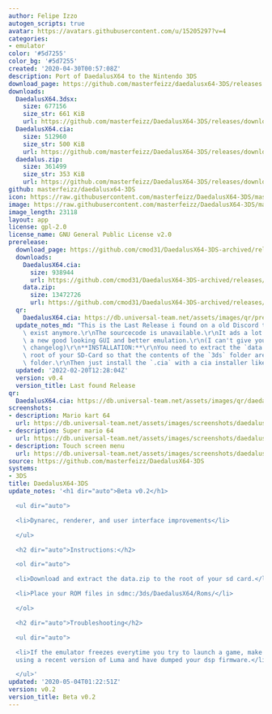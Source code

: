 ```yaml
---
author: Felipe Izzo
autogen_scripts: true
avatar: https://avatars.githubusercontent.com/u/15205297?v=4
categories:
- emulator
color: '#5d7255'
color_bg: '#5d7255'
created: '2020-04-30T00:57:08Z'
description: Port of DaedalusX64 to the Nintendo 3DS
download_page: https://github.com/masterfeizz/daedalusx64-3DS/releases
downloads:
  DaedalusX64.3dsx:
    size: 677156
    size_str: 661 KiB
    url: https://github.com/masterfeizz/DaedalusX64-3DS/releases/download/v0.2/DaedalusX64.3dsx
  DaedalusX64.cia:
    size: 512960
    size_str: 500 KiB
    url: https://github.com/masterfeizz/DaedalusX64-3DS/releases/download/v0.2/DaedalusX64.cia
  daedalus.zip:
    size: 361499
    size_str: 353 KiB
    url: https://github.com/masterfeizz/DaedalusX64-3DS/releases/download/v0.2/daedalus.zip
github: masterfeizz/daedalusx64-3DS
icon: https://raw.githubusercontent.com/masterfeizz/DaedalusX64-3DS/master/Source/SysCTR/Resources/icon.png
image: https://raw.githubusercontent.com/masterfeizz/DaedalusX64-3DS/master/Source/SysCTR/Resources/banner.png
image_length: 23118
layout: app
license: gpl-2.0
license_name: GNU General Public License v2.0
prerelease:
  download_page: https://github.com/cmod31/DaedalusX64-3DS-archived/releases/tag/v0.4
  downloads:
    DaedalusX64.cia:
      size: 938944
      url: https://github.com/cmod31/DaedalusX64-3DS-archived/releases/download/v0.4/DaedalusX64.cia
    data.zip:
      size: 13472726
      url: https://github.com/cmod31/DaedalusX64-3DS-archived/releases/download/v0.4/data.zip
  qr:
    DaedalusX64.cia: https://db.universal-team.net/assets/images/qr/prerelease/daedalusx64-cia.png
  update_notes_md: "This is the Last Release i found on a old Discord that doesn't\
    \ exist anymore.\r\nThe sourcecode is unavailable.\r\nIt ads a lot of new settings,\
    \ a new good looking GUI and better emulation.\r\n(I can't give you an original\
    \ changelog)\r\n**INSTALLATION:**\r\nYou need to extract the `data.zip` on the\
    \ root of your SD-Card so that the contents of the `3ds` folder are in your `3ds`\
    \ folder.\r\nThen just install the `.cia` with a cia installer like [FBI](https://github.com/Steveice10/FBI/releases)."
  updated: '2022-02-20T12:28:04Z'
  version: v0.4
  version_title: Last found Release
qr:
  DaedalusX64.cia: https://db.universal-team.net/assets/images/qr/daedalusx64-cia.png
screenshots:
- description: Mario kart 64
  url: https://db.universal-team.net/assets/images/screenshots/daedalusx64-3ds/mario-kart-64.png
- description: Super mario 64
  url: https://db.universal-team.net/assets/images/screenshots/daedalusx64-3ds/super-mario-64.png
- description: Touch screen menu
  url: https://db.universal-team.net/assets/images/screenshots/daedalusx64-3ds/touch-screen-menu.png
source: https://github.com/masterfeizz/DaedalusX64-3DS
systems:
- 3DS
title: DaedalusX64-3DS
update_notes: '<h1 dir="auto">Beta v0.2</h1>

  <ul dir="auto">

  <li>Dynarec, renderer, and user interface improvements</li>

  </ul>

  <h2 dir="auto">Instructions:</h2>

  <ol dir="auto">

  <li>Download and extract the data.zip to the root of your sd card.</li>

  <li>Place your ROM files in sdmc:/3ds/DaedalusX64/Roms/</li>

  </ol>

  <h2 dir="auto">Troubleshooting</h2>

  <ul dir="auto">

  <li>If the emulator freezes everytime you try to launch a game, make sure you are
  using a recent version of Luma and have dumped your dsp firmware.</li>

  </ul>'
updated: '2020-05-04T01:22:51Z'
version: v0.2
version_title: Beta v0.2
---
```

